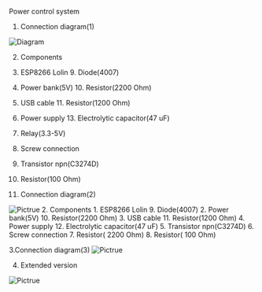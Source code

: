 
Power control system
1. Connection diagram(1)

<img src="https://github.com/przemyslaw-turek/gm/tree/dev/hardware/power/Power%20Control%20System/Schematic/basicVersion1 (1).jpg" alt="Diagram">
 
2. Components
1. ESP8266 Lolin					9.   Diode(4007)
2. Power bank(5V)					10. Resistor(2200 Ohm)
3. USB cable						11. Resistor(1200 Ohm)
4. Power supply					13. Electrolytic capacitor(47 uF)
5. Relay(3.3-5V)
6. Screw connection
7. Transistor npn(C3274D)
 
8. Resistor(100 Ohm)




2.	Connection diagram(2)
<img src="https://github.com/przemyslaw-turek/gm/tree/dev/hardware/power/Power%20Control%20System/Schematic/basicVersion2 (1).jpg" alt="Pictrue" title=" " /> 
2. Components
1. ESP8266 Lolin					9.   Diode(4007)
2. Power bank(5V)					10. Resistor(2200  Ohm)
3. USB cable						11. Resistor(1200 Ohm)
4. Power supply					12. Electrolytic capacitor(47 uF)
5. Transistor npn(C3274D) 
6. Screw connection
7. Resistor( 2200 Ohm)
8. Resistor( 100 Ohm)


3.Connection diagram(3)
<img src="https://github.com/przemyslaw-turek/gm/tree/dev/hardware/power/Power%20Control%20System/Schematic/basic_version3 (1).jpg" alt="Pictrue" title=" " />



4. Extended version
<img src="https://github.com/przemyslaw-turek/gm/tree/dev/hardware/power/Power%20Control%20System/Schematic/extendedVersion1 (1).jpg" alt="Pictrue" title=" " />
 
